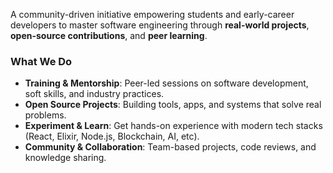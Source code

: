 A community-driven initiative empowering students and early-career developers to master software engineering through **real-world projects**, **open-source contributions**, and **peer learning**.


### What We Do

-  **Training & Mentorship**: Peer-led sessions on software development, soft skills, and industry practices.
-  **Open Source Projects**: Building tools, apps, and systems that solve real problems.
-  **Experiment & Learn**: Get hands-on experience with modern tech stacks (React, Elixir, Node.js, Blockchain, AI, etc).
-  **Community & Collaboration**: Team-based projects, code reviews, and knowledge sharing.

